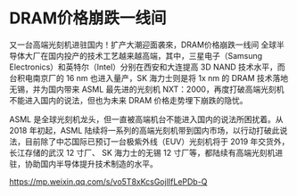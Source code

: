# DRAM价格崩跌一线间
又一台高端光刻机进驻国内！扩产大潮迎面袭來，DRAM价格崩跌一线间
全球半导体大厂在国内投产的技术工艺越来越高端，其中，三星电子（Samsung Electronics）和英特尔（Intel）分别在西安和大连提高 3D NAND 技术水平，而台积电南京厂的 16 nm 也进入量产，SK 海力士则是将 1x nm 的 DRAM 技术落地无锡，并为国内带来 ASML 最先进的光刻机 NXT：2000，再度打破高端光刻机不能进入国内的说法，但也为未来 DRAM 价格走势埋下崩跌的隐忧。

ASML 是全球光刻机龙头，但一直被高端机台不能进入国内的说法所困扰着。从 2018 年初起，ASML 陆续将一系列的高端光刻机带到国内市场，以行动打破此说法，目前除了中芯国际已预订一台极紫外线（EUV）光刻机将于 2019 年交货外，长江存储的武汉 12 寸厂、 SK 海力士的无锡 12 寸厂等，都陆续有高端光刻机进驻，协助国内半导体提升技术制造的水平。

https://mp.weixin.qq.com/s/vo5T8xKcsGojlIfLePDb-Q
